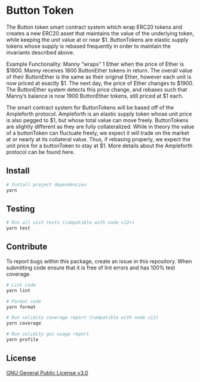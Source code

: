 # Button Token

The Button token smart contract system which wrap ERC20 tokens and creates a new ERC20 asset that maintains the value of the underlying token, while keeping the unit value at or near $1. ButtonTokens are elastic supply tokens whose supply is rebased frequently in order to maintain the invariants described above.

Example Functionality: Manny “wraps” 1 Ether when the price of Ether is $1800. Manny receives 1800 ButtonEther tokens in return. The overall value of their ButtonEther is the same as their original Ether, however each unit is now priced at exactly $1. The next day, the price of Ether changes to $1900. The ButtonEther system detects this price change, and rebases such that Manny’s balance is now 1900 ButtonEther tokens, still priced at $1 each.

The smart contract system for ButtonTokens will be based off of the Ampleforth protocol. Ampleforth is an elastic supply token whose unit price is also pegged to $1, but whose total value can move freely. ButtonTokens are slightly different as they are fully collateralized. While in theory the value of a buttonToken can fluctuate freely, we expect it will trade on the market at or nearly at its collateral value. Thus, if rebasing properly, we expect the unit price for a buttonToken to stay at $1. More details about the Ampleforth protocol can be found here.


## Install

```bash
# Install project dependencies
yarn
```

## Testing

```bash
# Run all unit tests (compatible with node v12+)
yarn test
```

## Contribute

To report bugs within this package, create an issue in this repository.
When submitting code ensure that it is free of lint errors and has 100% test coverage.

```bash
# Lint code
yarn lint

# Format code
yarn format

# Run solidity coverage report (compatible with node v12)
yarn coverage

# Run solidity gas usage report
yarn profile
```

## License

[GNU General Public License v3.0](./LICENSE)
